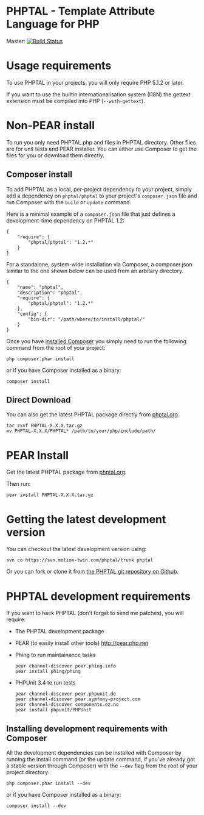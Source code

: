 
# PHPTAL - Template Attribute Language for PHP

Master: [![Build Status](https://secure.travis-ci.org/pornel/PHPTAL.png?branch=master)](http://travis-ci.org/pornel/PHPTAL)

Usage requirements
==================

To use PHPTAL in your projects, you will only require PHP 5.1.2 or later.

If you want to use the builtin internationalisation system (I18N) the gettext extension must be compiled into PHP (`--with-gettext`).


Non-PEAR install
================
To run you only need PHPTAL.php and files in PHPTAL directory. Other files are for unit tests and PEAR installer.
You can either use Composer to get the files for you or download them directly.

Composer install
----------------
To add PHPTAL as a local, per-project dependency to your project, simply add a 
dependency on `phptal/phptal` to your project's `composer.json` file and run 
Composer with the `build` or `update` command. 

Here is a minimal example of a `composer.json` file that just defines a 
development-time dependency on PHPTAL 1.2:

    {
        "require": {
            "phptal/phptal": "1.2.*"
        }
    }
    
For a standalone, system-wide installation via Composer, a composer.json similar 
to the one shown below can be used from an arbitary directory.

    {
        "name": "phptal",
        "description": "phptal",
        "require": {
            "phptal/phptal": "1.2.*"
        },
        "config": {
            "bin-dir": "/path/where/to/install/phptal/"
        }
    }
    
Once you have [installed Composer][composer-install] you simply need to run the following command 
from the root of your project:

    php composer.phar install

or if you have Composer installed as a binary:

    composer install

Direct Download
---------------    
You can also get the latest PHPTAL package directly from [phptal.org][phptal].

    tar zxvf PHPTAL-X.X.X.tar.gz
    mv PHPTAL-X.X.X/PHPTAL* /path/to/your/php/include/path/


PEAR Install
============

Get the latest PHPTAL package from [phptal.org][phptal].

Then run:

    pear install PHPTAL-X.X.X.tar.gz



Getting the latest development version
======================================

You can checkout the latest development version using:

    svn co https://svn.motion-twin.com/phptal/trunk phptal

Or you can fork or clone it from [the PHPTAL git repository on Github][phptal-github].

PHPTAL development requirements
===============================

If you want to hack PHPTAL (don't forget to send me patches), you will require:

  - The PHPTAL development package
  - PEAR (to easily install other tools)
    http://pear.php.net

  - Phing to run maintainance tasks

        pear channel-discover pear.phing.info
        pear install phing/phing

  - PHPUnit 3.4 to run tests

        pear channel-discover pear.phpunit.de
		pear channel-discover pear.symfony-project.com
		pear channel-discover components.ez.no
        pear install phpunit/PHPUnit
        
Installing development requirements with Composer
--------------------------------------------------
All the development dependencies can be installed with Composer by running the
install command (or the update command, if you've already got a stable version 
through Composer) with the `--dev` flag from the root of your project directory:

    php composer.phar install --dev

or if you have Composer installed as a binary:

    composer install --dev 

[phptal]: http://phptal.org/
[composer-install]: http://getcomposer.org/download/
[phptal-github]: https://github.com/pornel/PHPTAL
